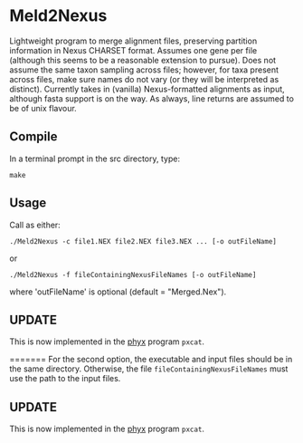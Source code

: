 Meld2Nexus
====================
Lightweight program to merge alignment files, preserving partition information in Nexus CHARSET format. Assumes one gene per file (although this seems to be a reasonable extension to pursue). Does not assume the same taxon sampling across files; however, for taxa present across files, make sure names do not vary (or they will be interpreted as distinct). Currently takes in (vanilla) Nexus-formatted alignments as input, although fasta support is on the way. As always, line returns are assumed to be of unix flavour.

Compile
---------------

In a  terminal prompt in the src directory, type:

	make

Usage
---------------

Call as either:

	./Meld2Nexus -c file1.NEX file2.NEX file3.NEX ... [-o outFileName]

or

	./Meld2Nexus -f fileContainingNexusFileNames [-o outFileName]

where 'outFileName' is optional (default = "Merged.Nex").

UPDATE
--------------
This is now implemented in the [phyx](https://github.com/FePhyFoFum/phyx) program `pxcat`.

=======
For the second option, the executable and input files should be in the same directory. Otherwise, the file ```fileContainingNexusFileNames``` must use the path to the input files.

UPDATE
--------------
This is now implemented in the [phyx](https://github.com/FePhyFoFum/phyx) program `pxcat`.

